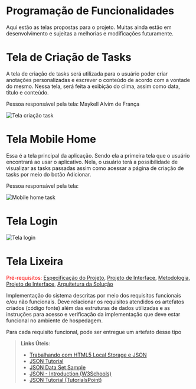 # Programação de Funcionalidades

Aqui estão as telas propostas para o projeto. Muitas ainda estão em desenvolvimento e sujeitas a melhorias e modificações futuramente.

# Tela de Criação de Tasks

A tela de criação de tasks será utilizada para o usuário poder criar anotações personalizadas e escrever o conteúdo de acordo com a vontade do mesmo. Nessa tela, será feita a exibição do clima, assim como data, título e conteúdo.

Pessoa responsável pela tela: Maykell Alvim de França

![Tela criação task](https://user-images.githubusercontent.com/82729897/166544435-e4d7d7b9-7852-4cb7-ad92-9ec4e36cbb44.png)


# Tela Mobile Home

Essa é a tela principal da aplicação. Sendo ela a primeira tela que o usuário encontrará ao usar o aplicativo. Nela, o usuário terá a possibilidade de visualizar as tasks passadas assim como acessar a página de criação de tasks por meio do botão Adicionar.

Pessoa responsável pela tela: 

![Mobile home task](https://user-images.githubusercontent.com/82729897/166550239-c6064e35-ff13-491d-874f-fb43ad519d29.png)

# Tela Login

![Tela login](https://user-images.githubusercontent.com/82729897/167310974-391e4837-6b5a-4d32-8e8f-d1217045ddd5.png)


# Tela Lixeira




<span style="color:red">Pré-requisitos: <a href="2-Especificação do Projeto.md"> Especificação do Projeto</a></span>, <a href="3-Projeto de Interface.md"> Projeto de Interface</a>, <a href="4-Metodologia.md"> Metodologia</a>, <a href="3-Projeto de Interface.md"> Projeto de Interface</a>, <a href="5-Arquitetura da Solução.md"> Arquitetura da Solução</a>

Implementação do sistema descritas por meio dos requisitos funcionais e/ou não funcionais. Deve relacionar os requisitos atendidos os artefatos criados (código fonte) além das estruturas de dados utilizadas e as instruções para acesso e verificação da implementação que deve estar funcional no ambiente de hospedagem.

Para cada requisito funcional, pode ser entregue um artefato desse tipo

> **Links Úteis**:
>
> - [Trabalhando com HTML5 Local Storage e JSON](https://www.devmedia.com.br/trabalhando-com-html5-local-storage-e-json/29045)
> - [JSON Tutorial](https://www.w3resource.com/JSON)
> - [JSON Data Set Sample](https://opensource.adobe.com/Spry/samples/data_region/JSONDataSetSample.html)
> - [JSON - Introduction (W3Schools)](https://www.w3schools.com/js/js_json_intro.asp)
> - [JSON Tutorial (TutorialsPoint)](https://www.tutorialspoint.com/json/index.htm)
